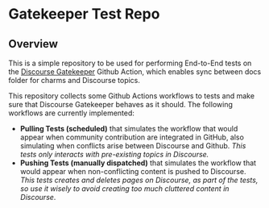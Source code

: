 # Gatekeeper Test Repo

## Overview

This is a simple repository to be used for performing End-to-End tests on the [Discourse Gatekeeper]() Github Action, which enables sync between docs folder for charms and Discourse topics. 

This repository collects some Github Actions workflows to tests and make sure that Discourse Gatekeeper behaves as it should. The following workflows are currently implemented:

* **Pulling Tests (scheduled)** that simulates the workflow that would appear when community contribution are integrated in GitHub, also simulating when conflicts arise between Discourse and Github. *This tests only interacts with pre-existing topics in Discourse.* 
* **Pushing Tests (manually dispatched)** that simulates the workflow that would appear when non-conflicting content is pushed to Discourse. *This tests creates and deletes pages on Discourse, as part of the tests, so use it wisely to avoid creating too much cluttered content in Discourse*. 
